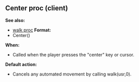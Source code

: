## Center proc (client)
**See also:**
*   [walk proc](/ref/proc/walk.md) <!-- -->
**Format:**
*   Center()
<!-- -->
**When:**
*   Called when the player presses the \"center\" key or cursor.
<!-- -->
**Default action:**
*   Cancels any automated movement by calling walk(usr,0).